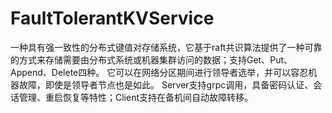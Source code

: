 # FaultTolerantKVService
一种具有强一致性的分布式键值对存储系统，它基于raft共识算法提供了一种可靠的方式来存储需要由分布式系统或机器集群访问的数据；支持Get、Put、Append、Delete四种。
它可以在网络分区期间进行领导者选举，并可以容忍机器故障，即使是领导者节点也是如此。
Server支持grpc调用，具备密码认证、会话管理、重启恢复等特性；Client支持在备机间自动故障转移。
